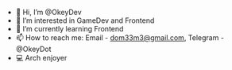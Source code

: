 - 👋 Hi, I’m @OkeyDev
- 👀 I’m interested in GameDev and Frontend
- 🌱 I’m currently learning Frontend
- 📫 How to reach me: Email - dom33m3@gmail.com, Telegram - @OkeyDot
- 💻 Arch enjoyer
